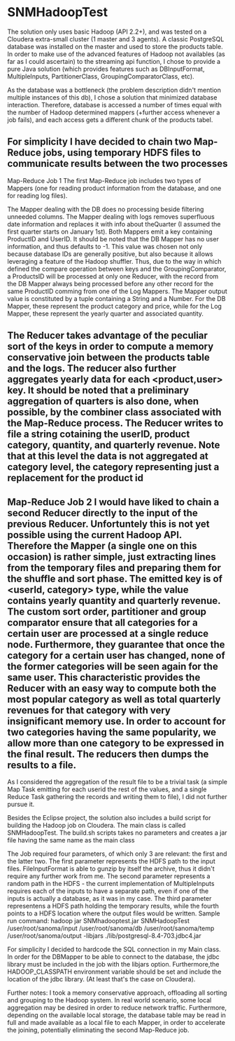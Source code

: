 SNMHadoopTest
=============
The solution only uses basic Hadoop (API 2.2+), and was tested on a Cloudera 
extra-small cluster (1 master and 3 agents). A classic PostgreSQL database was 
installed on the master and used to store the products table. In order to make 
use of the advanced features of Hadoop not availables (as far as I could 
ascertain) to the streaming api function, I chose to provide a pure Java 
solution (which provides features such as DBInputFormat, MultipleInputs, 
PartitionerClass, GroupingComparatorClass, etc).

As the database was a bottleneck (the problem description didn't mention 
multiple instances of this db), I chose a solution that minimized database 
interaction. Therefore, database is accessed a number of times equal with the 
number of Hadoop determined mappers (+further access whenever a job fails), and 
each access gets a different chunk of the products tabel.

For simplicity I have decided to chain two Map-Reduce jobs, using temporary HDFS
files to communicate results between the two processes
--------------------------
Map-Reduce Job 1
The first Map-Reduce job includes two types of Mappers (one for reading product 
information from the database, and one for reading log files). 

The Mapper dealing with the DB does no processing beside filtering unneeded 
columns.
The Mapper dealing with logs removes superfluous date information and replaces
it with info about theQuarter (I assumed the first quarter starts on January 
1st).
Both Mappers emit a key containing ProductID and UserID. It should be noted that
the DB Mapper has no user information, and thus defaults to -1. This value was 
chosen not only because database IDs are generally positive, but also because
it allows leveraging a feature of the Hadoop shuffler. Thus, due to the way
in which defined the compare operation between keys and the GroupingComparator,
a ProductsID will be processed at only one Reducer, with the record from the 
DB Mapper always being processed before any other record for the same ProductID
comming from one of the Log Mappers. The Mapper output value is constituted by
a tuple containing a String and a Number. For the DB Mapper, these represent the
product category and price, while for the Log Mapper, these represent the 
yearly quarter and associated quantity.

The Reducer takes advantage of the peculiar sort of the keys in order to compute
a memory conservative join between the products table and the logs. The reducer
also further aggregates yearly data for each <product,user> key. It should be 
noted that a preliminary aggregation of quarters is also done, when possible, by
the combiner class associated with the Map-Reduce process. The Reducer writes
to file a string cotaining the userID, product category, quantity, and quarterly
revenue. Note that at this level the data is not aggregated at category level,
the category representing just a replacement for the product id
--------------------------
Map-Reduce Job 2
I would have liked to chain a second Reducer directly to the input of the 
previous Reducer. Unfortuntely this is not yet possible using the current Hadoop
API.
Therefore the Mapper (a single one on this occasion) is rather simple, just
extracting lines from the temporary files and preparing them for the shuffle and
sort phase. The emitted key is of <userId, category> type, while the value
contains yearly quantity and quarterly revenue.
The custom sort order, partitioner and group comparator ensure that all 
categories for a certain user are processed at a single reduce node. Furthermore,
they guarantee that once the category for a certain user has changed, none of 
the former categories will be seen again for the same user.
This characteristic provides the Reducer with an easy way to compute both the
most popular category as well as total quarterly revenues for that category with
very insignificant memory use. In order to account for two categories having the
same popularity, we allow more than one category to be expressed in the final
result. The reducers then dumps the results to a file.
-------------------------
As I considered the aggregation of the result file to be a trivial task (a 
simple Map Task emitting for each userid the rest of the values, and a single 
Reduce Task gathering the records and writing them to file), I did not further
pursue it.

Besides the Eclipse project, the solution also includes a build script for 
building the Hadoop job on Cloudera. The main class is called SNMHadoopTest.
The build.sh scripts takes no parameters and creates a jar file having the 
same name as the main class

The Job required four parameters, of which only 3 are relevant: the first and 
the latter two. The first parameter represents the HDFS path to the input files. 
FileInputFormat is able to gunzip by itself the archive, thus it didn't require 
any further work from me.
The second parameter represents a random path in the HDFS - the current 
implementation of MultipleInputs requires each of the inputs to have a separate 
path, even if one of the inputs is actually a database, as it was in my case. 
The third parameter representens a HDFS path holding the temporary results, 
while the fourth points to a HDFS location where the output files would be 
written. 
Sample run command:
 hadoop jar SNMhadooptest.jar SNMHadoopTest /user/root/sanoma/input 
 /user/root/sanoma/db /user/root/sanoma/temp 
 /user/root/sanoma/output -libjars ./lib/postgresql-8.4-703.jdbc4.jar

For simplicity I decided to hardcode the SQL connection in my Main class. In 
order for the DBMapper to be able to connect to the database, the jdbc library 
must be included in the job with the libjars option. Furthermore,the HADOOP_CLASSPATH
environment variable should be set and include the location of the jdbc library.
(At least that's the case on Cloudera).

Further notes:
I took a memory conservative approach, offloading all sorting and grouping to 
the Hadoop system. In real world scenario, some local aggregation may be desired
in order to reduce network traffic. Furthermore, depending on the available 
local storage, the database table may be read in full and made available as a
local file to each Mapper, in order to accelerate the joining, potentially
eliminating the second Map-Reduce job.
